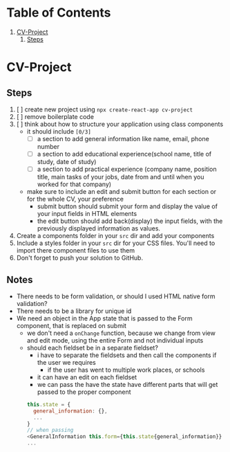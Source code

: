 # Table of Contents

1.  [CV-Project](#orgcdfa178)
    1.  [Steps](#orgad94e99)

<a id="orgcdfa178"></a>

# CV-Project

<a id="orgad94e99"></a>

## Steps

1.  [ ] create new project using `npx create-react-app cv-project`
2.  [ ] remove boilerplate code
3.  [ ] think about how to structure your application using class components
    - it should include <code>[0/3]</code>
      - [ ] a section to add general information like name, email, phone number
      - [ ] a section to add educational experience(school name, title of study, date of study)
      - [ ] a section to add practical experience (company name, position title, main tasks of your jobs, date from and until when you worked for that company)
    - make sure to include an edit and submit button for each section or for the whole CV, your preference
      - submit button should submit your form and display the value of your input fields in HTML elements
      - the edit button should add back(display) the input fields, with the previously displayed information as values.
4.  Create a components folder in your `src` dir and add your components
5.  Include a styles folder in your `src` dir for your CSS files. You'll need to import there component files to use them
6.  Don't forget to push your solution to GitHub.

## Notes

- There needs to be form validation, or should I used HTML native form validation?
- There needs to be a library for unique id
- We need an object in the App state that is passed to the Form component, that is replaced on submit
  - we don't need a `onChange` function, because we change from view and edit mode, using the entire Form and not individual inputs
  - should each fieldset be in a separate fieldset?
    - i have to separate the fieldsets and then call the components if the user we requires
      - if the user has went to multiple work places, or schools
    - it can have an edit on each fieldset
    - we can pass the have the state have different parts that will get passed to the proper component
    ```js
    this.state = {
      general_information: {},
      ...
    }
    // when passing
    <GeneralInformation this.form={this.state{general_information}}
    ...
    ```
